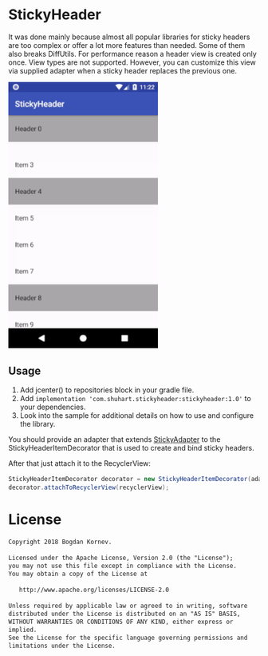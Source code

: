# StickyHeader
It was done mainly because almost all popular libraries for sticky headers are too complex or offer a lot more features than needed. Some of them also breaks DiffUtils. For performance reason a header view is created only once. View types are not supported.
However, you can customize this view via supplied adapter when a sticky header replaces the previous one.

<img src="/images/small_demo.gif" alt="Sample" width="300px" />

Usage
-----

1. Add jcenter() to repositories block in your gradle file.
2. Add `implementation 'com.shuhart.stickyheader:stickyheader:1.0'` to your dependencies.
3. Look into the sample for additional details on how to use and configure the library.

You should provide an adapter that extends [StickyAdapter](https://github.com/shuhart/StickyHeader/blob/master/stickyheader/src/main/java/com/shuhart/stickyheader/StickyAdapter.java) to the StickyHeaderItemDecorator that is used to create and bind sticky headers.


After that just attach it to the RecyclerView:

```java
StickyHeaderItemDecorator decorator = new StickyHeaderItemDecorator(adapter);
decorator.attachToRecyclerView(recyclerView);
```
License
=======

    Copyright 2018 Bogdan Kornev.

    Licensed under the Apache License, Version 2.0 (the "License");
    you may not use this file except in compliance with the License.
    You may obtain a copy of the License at

       http://www.apache.org/licenses/LICENSE-2.0

    Unless required by applicable law or agreed to in writing, software
    distributed under the License is distributed on an "AS IS" BASIS,
    WITHOUT WARRANTIES OR CONDITIONS OF ANY KIND, either express or implied.
    See the License for the specific language governing permissions and
    limitations under the License.
